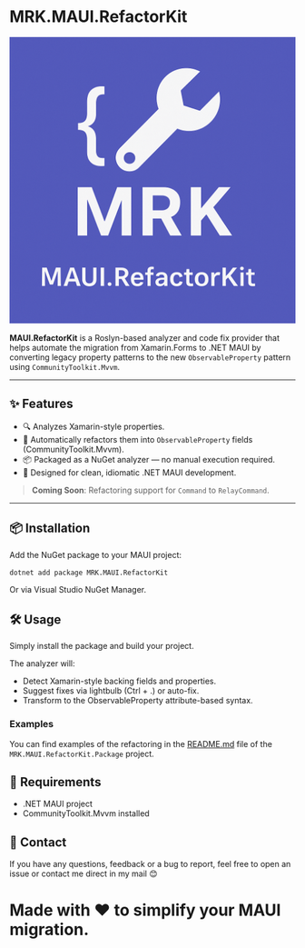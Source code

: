 ﻿# MRK.MAUI.RefactorKit

![Logo](assets/banner.png)

**MAUI.RefactorKit** is a Roslyn-based analyzer and code fix provider that helps automate the migration from Xamarin.Forms to .NET MAUI by converting legacy property patterns to the new `ObservableProperty` pattern using `CommunityToolkit.Mvvm`.

---

## ✨ Features

- 🔍 Analyzes Xamarin-style properties.
- 🔧 Automatically refactors them into `ObservableProperty` fields (CommunityToolkit.Mvvm).
- 📦 Packaged as a NuGet analyzer — no manual execution required.
- 🧠 Designed for clean, idiomatic .NET MAUI development.

> **Coming Soon**: Refactoring support for `Command` to `RelayCommand`.

---

## 📦 Installation

Add the NuGet package to your MAUI project:

```bash
dotnet add package MRK.MAUI.RefactorKit
```

Or via Visual Studio NuGet Manager.

## 🛠 Usage

Simply install the package and build your project.

The analyzer will:

- Detect Xamarin-style backing fields and properties.
- Suggest fixes via lightbulb (Ctrl + .) or auto-fix.
- Transform to the ObservableProperty attribute-based syntax.

### Examples

You can find examples of the refactoring in the [README.md](https://github.com/SkJonko/MRK.MAUI.RefactorKit/tree/main/docs) file of the `MRK.MAUI.RefactorKit.Package` project.


## 📌 Requirements

- .NET MAUI project
- CommunityToolkit.Mvvm installed

## 🤝 Contact
If you have any questions, feedback or a bug to report, feel free to open an issue or contact me direct in my mail 😊

# Made with ❤️ to simplify your MAUI migration.